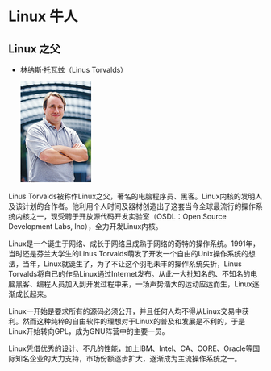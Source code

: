 # Linux 牛人

## Linux 之父

* 林纳斯·托瓦兹（Linus Torvalds）

    ![img](imgs/1.jpg)

Linus Torvalds被称作Linux之父，著名的电脑程序员、黑客。Linux内核的发明人及该计划的合作者。他利用个人时间及器材创造出了这套当今全球最流行的操作系统内核之一，现受聘于开放源代码开发实验室（OSDL：Open Source Development Labs, Inc），全力开发Linux内核。

Linux是一个诞生于网络、成长于网络且成熟于网络的奇特的操作系统。1991年，当时还是芬兰大学生的Linus Torvalds萌发了开发一个自由的Unix操作系统的想法，当年，Linux就诞生了，为了不让这个羽毛未丰的操作系统矢折，Linus Torvalds将自已的作品Linux通过Internet发布。从此一大批知名的、不知名的电脑黑客、编程人员加入到开发过程中来，一场声势浩大的运动应运而生，Linux逐渐成长起来。

Linux一开始是要求所有的源码必须公开，并且任何人均不得从Linux交易中获利。然而这种纯粹的自由软件的理想对于Linux的普及和发展是不利的，于是Linux开始转向GPL，成为GNU阵营中的主要一员。

Linux凭借优秀的设计、不凡的性能，加上IBM、Intel、CA、CORE、Oracle等国际知名企业的大力支持，市场份额逐步扩大，逐渐成为主流操作系统之一。

